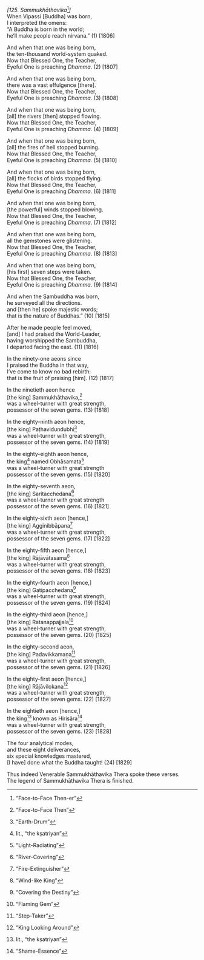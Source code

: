 *\[125. Sammukhāthavika*[^1]*\]*  
When Vipassi \[Buddha\] was born,  
I interpreted the omens:  
“A Buddha is born in the world;  
he’ll make people reach nirvana.” (1) \[1806\]

And when that one was being born,  
the ten-thousand world-system quaked.  
Now that Blessed One, the Teacher,  
Eyeful One is preaching *Dhamma*. (2) \[1807\]

And when that one was being born,  
there was a vast effulgence \[there\].  
Now that Blessed One, the Teacher,  
Eyeful One is preaching *Dhamma*. (3) \[1808\]

And when that one was being born,  
\[all\] the rivers \[then\] stopped flowing.  
Now that Blessed One, the Teacher,  
Eyeful One is preaching *Dhamma*. (4) \[1809\]

And when that one was being born,  
\[all\] the fires of hell stopped burning.  
Now that Blessed One, the Teacher,  
Eyeful One is preaching *Dhamma*. (5) \[1810\]

And when that one was being born,  
\[all\] the flocks of birds stopped flying.  
Now that Blessed One, the Teacher,  
Eyeful One is preaching *Dhamma*. (6) \[1811\]

And when that one was being born,  
\[the powerful\] winds stopped blowing.  
Now that Blessed One, the Teacher,  
Eyeful One is preaching *Dhamma*. (7) \[1812\]

And when that one was being born,  
all the gemstones were glistening.  
Now that Blessed One, the Teacher,  
Eyeful One is preaching *Dhamma*. (8) \[1813\]

And when that one was being born,  
\[his first\] seven steps were taken.  
Now that Blessed One, the Teacher,  
Eyeful One is preaching *Dhamma*. (9) \[1814\]

And when the Sambuddha was born,  
he surveyed all the directions.  
and \[then he\] spoke majestic words;  
that is the nature of Buddhas.” (10) \[1815\]

After he made people feel moved,  
\[and\] I had praised the World-Leader,  
having worshipped the Sambuddha,  
I departed facing the east. (11) \[1816\]

In the ninety-one aeons since  
I praised the Buddha in that way,  
I’ve come to know no bad rebirth:  
that is the fruit of praising \[him\]. (12) \[1817\]

In the ninetieth aeon hence  
\[the king\] Sammukhāthavika,[^2]  
was a wheel-turner with great strength,  
possessor of the seven gems. (13) \[1818\]

In the eighty-ninth aeon hence,  
\[the king\] Paṭhavidundubhi[^3]  
was a wheel-turner with great strength,  
possessor of the seven gems. (14) \[1819\]

In the eighty-eighth aeon hence,  
the king[^4] named Obhāsamata[^5]  
was a wheel-turner with great strength  
possessor of the seven gems. (15) \[1820\]

In the eighty-seventh aeon,  
\[the king\] Saritacchedana[^6]  
was a wheel-turner with great strength  
possessor of the seven gems. (16) \[1821\]

In the eighty-sixth aeon \[hence,\]  
\[the king\] Agginibbāpana[^7]  
was a wheel-turner with great strength,  
possessor of the seven gems. (17) \[1822\]

In the eighty-fifth aeon \[hence,\]  
\[the king\] Rājāvātasama[^8]  
was a wheel-turner with great strength,  
possessor of the seven gems. (18) \[1823\]

In the eighty-fourth aeon \[hence,\]  
\[the king\] Gatipacchedana[^9]  
was a wheel-turner with great strength,  
possessor of the seven gems. (19) \[1824\]

In the eighty-third aeon \[hence,\]  
\[the king\] Ratanappajjala[^10]  
was a wheel-turner with great strength,  
possessor of the seven gems. (20) \[1825\]

In the eighty-second aeon,  
\[the king\] Padavikkamaṇa[^11]  
was a wheel-turner with great strength,  
possessor of the seven gems. (21) \[1826\]

In the eighty-first aeon \[hence,\]  
\[the king\] Rājāvilokana[^12]  
was a wheel-turner with great strength,  
possessor of the seven gems. (22) \[1827\]

In the eightieth aeon \[hence,\]  
the king[^13] known as Hirisāra[^14]  
was a wheel-turner with great strength,  
possessor of the seven gems. (23) \[1828\]

The four analytical modes,  
and these eight deliverances,  
six special knowledges mastered,  
\[I have\] done what the Buddha taught! (24) \[1829\]

Thus indeed Venerable Sammukhāthavika Thera spoke these verses.  
The legend of Sammukhāthavika Thera is finished.

[^1]: “Face-to-Face Then-er”

[^2]: “Face-to-Face Then”

[^3]: “Earth-Drum”

[^4]: lit., “the kṣatriyan”

[^5]: “Light-Radiating”

[^6]: “River-Covering”

[^7]: “Fire-Extinguisher”

[^8]: “Wind-like King”

[^9]: “Covering the Destiny”

[^10]: “Flaming Gem”

[^11]: “Step-Taker”

[^12]: “King Looking Around”

[^13]: lit., “the kṣatriyan”

[^14]: “Shame-Essence”
